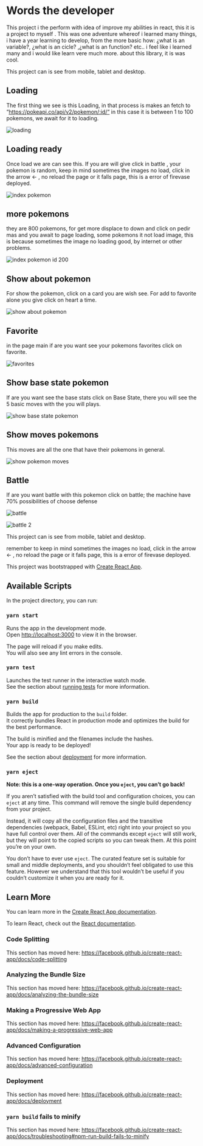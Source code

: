 # Words the developer  

This project i the perform with idea of improve my abilities in react, this it is a project to myself . This was one adventure whereof i learned many things, i have a year learning to develop, from the more basic how: ¿what is an variable?, ¿what is an cicle? ,¿what is an function? etc.. i feel like i learned many and i would like learn vere much more. about this library, it is was cool. 

This project can is see from mobile, tablet and desktop.

## Loading
The first thing we see is this Loading, in that process  is makes an fetch to “https://pokeapi.co/api/v2/pokemon/:id/“ in this case it is  between 1 to 100 pokemons, we await for it to loading.

![loading](https://user-images.githubusercontent.com/58712435/95669821-b6618400-0b52-11eb-8a38-b384d648aa52.png?raw=true "loading")

## Loading ready 

Once load we are can see this.
If you are will give click in battle , your pokemon is random, keep in mind sometimes the images no load, click in the arrow <- , no reload the page or it falls page, this is a error of firevase deployed.

![index pokemon](https://user-images.githubusercontent.com/58712435/95670035-cda17100-0b54-11eb-9e98-86998f302f32.png?raw=true "index pokemon")

## more pokemons
they are 800 pokemons, for get more displace to down and click on pedir mas and you await to page loading,
some pokemons it not load image, this is because sometimes the image no loading good, by internet or other problems. 

![index pokemon id 200](https://user-images.githubusercontent.com/58712435/95670050-0c372b80-0b55-11eb-82b3-4063c11b109e.png?raw=true "index pokemon")


## Show about pokemon 

For show the pokemon, click on a card you are wish see. 
For add to favorite alone you give click on heart a time.

![show about pokemon](https://user-images.githubusercontent.com/58712435/95669943-b8781280-0b53-11eb-9145-2b9a56577411.png?raw=true "show pokemon about")

## Favorite 

in the page main if are you want  see your pokemons favorites click on favorite.

![favorites](https://user-images.githubusercontent.com/58712435/95669923-8ff01880-0b53-11eb-9b3f-514dabfb84d8.png?raw=true "favorite")

## Show base state pokemon
If are you want see the base stats click on Base State, there you will see the 5 basic moves with the you will plays.

![show base state pokemon](https://user-images.githubusercontent.com/58712435/95669969-ea897480-0b53-11eb-90ea-ec889bd87de9.png?raw=true "show pokemon base state")

## Show moves pokemons
This moves are all the one that have their pokemons in general.

![show pokemon moves](https://user-images.githubusercontent.com/58712435/95671279-08120a80-0b63-11eb-890f-3953b1936668.png?raw=true "show pokemon moves")

## Battle 
If are you want battle with this pokemon click on battle; the machine have 70% possibilities of choose defense 

![battle ](https://user-images.githubusercontent.com/58712435/95670067-528c8a80-0b55-11eb-9063-fdc1e890f5b0.png?raw=true "battle")

![battle 2](https://user-images.githubusercontent.com/58712435/95670110-9aabad00-0b55-11eb-8c01-323b780e42d6.png?raw=true "battle 2")

This project can is see from mobile, tablet and desktop.

remember to  keep in mind sometimes the images no load, click in the arrow <- , no reload the page or it falls page, this is a error of firevase deployed.


This project was bootstrapped with [Create React App](https://github.com/facebook/create-react-app).


## Available Scripts

In the project directory, you can run:

### `yarn start`

Runs the app in the development mode.<br />
Open [http://localhost:3000](http://localhost:3000) to view it in the browser.

The page will reload if you make edits.<br />
You will also see any lint errors in the console.

### `yarn test`

Launches the test runner in the interactive watch mode.<br />
See the section about [running tests](https://facebook.github.io/create-react-app/docs/running-tests) for more information.

### `yarn build`

Builds the app for production to the `build` folder.<br />
It correctly bundles React in production mode and optimizes the build for the best performance.

The build is minified and the filenames include the hashes.<br />
Your app is ready to be deployed!

See the section about [deployment](https://facebook.github.io/create-react-app/docs/deployment) for more information.

### `yarn eject`

**Note: this is a one-way operation. Once you `eject`, you can’t go back!**

If you aren’t satisfied with the build tool and configuration choices, you can `eject` at any time. This command will remove the single build dependency from your project.

Instead, it will copy all the configuration files and the transitive dependencies (webpack, Babel, ESLint, etc) right into your project so you have full control over them. All of the commands except `eject` will still work, but they will point to the copied scripts so you can tweak them. At this point you’re on your own.

You don’t have to ever use `eject`. The curated feature set is suitable for small and middle deployments, and you shouldn’t feel obligated to use this feature. However we understand that this tool wouldn’t be useful if you couldn’t customize it when you are ready for it.

## Learn More

You can learn more in the [Create React App documentation](https://facebook.github.io/create-react-app/docs/getting-started).

To learn React, check out the [React documentation](https://reactjs.org/).

### Code Splitting

This section has moved here: https://facebook.github.io/create-react-app/docs/code-splitting

### Analyzing the Bundle Size

This section has moved here: https://facebook.github.io/create-react-app/docs/analyzing-the-bundle-size

### Making a Progressive Web App

This section has moved here: https://facebook.github.io/create-react-app/docs/making-a-progressive-web-app

### Advanced Configuration

This section has moved here: https://facebook.github.io/create-react-app/docs/advanced-configuration

### Deployment

This section has moved here: https://facebook.github.io/create-react-app/docs/deployment

### `yarn build` fails to minify

This section has moved here: https://facebook.github.io/create-react-app/docs/troubleshooting#npm-run-build-fails-to-minify

